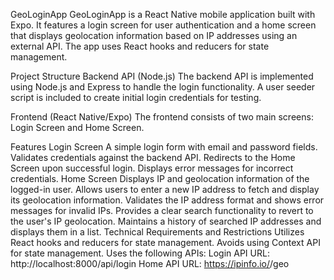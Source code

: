 GeoLoginApp
GeoLoginApp is a React Native mobile application built with Expo. It features a login screen for user authentication and a home screen that displays geolocation information based on IP addresses using an external API. The app uses React hooks and reducers for state management.

Project Structure
Backend API (Node.js)
The backend API is implemented using Node.js and Express to handle the login functionality. A user seeder script is included to create initial login credentials for testing.

Frontend (React Native/Expo)
The frontend consists of two main screens: Login Screen and Home Screen.

Features
Login Screen
A simple login form with email and password fields.
Validates credentials against the backend API.
Redirects to the Home Screen upon successful login.
Displays error messages for incorrect credentials.
Home Screen
Displays IP and geolocation information of the logged-in user.
Allows users to enter a new IP address to fetch and display its geolocation information.
Validates the IP address format and shows error messages for invalid IPs.
Provides a clear search functionality to revert to the user's IP geolocation.
Maintains a history of searched IP addresses and displays them in a list.
Technical Requirements and Restrictions
Utilizes React hooks and reducers for state management.
Avoids using Context API for state management.
Uses the following APIs:
Login API URL: http://localhost:8000/api/login
Home API URL: https://ipinfo.io/<ip-address>/geo
